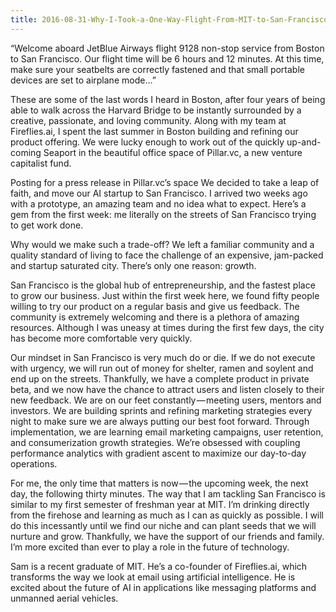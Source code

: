 ```yaml
---
title: 2016-08-31-Why-I-Took-a-One-Way-Flight-From-MIT-to-San-Francisco-With-$10-in-My-Pocket
---
```


“Welcome aboard JetBlue Airways flight 9128 non-stop service from Boston to San Francisco. Our flight time will be 6 hours and 12 minutes. At this time, make sure your seatbelts are correctly fastened and that small portable devices are set to airplane mode…”

These are some of the last words I heard in Boston, after four years of being able to walk across the Harvard Bridge to be instantly surrounded by a creative, passionate, and loving community. Along with my team at Fireflies.ai, I spent the last summer in Boston building and refining our product offering. We were lucky enough to work out of the quickly up-and-coming Seaport in the beautiful office space of Pillar.vc, a new venture capitalist fund.

Posting for a press release in Pillar.vc’s space
We decided to take a leap of faith, and move our AI startup to San Francisco. I arrived two weeks ago with a prototype, an amazing team and no idea what to expect. Here’s a gem from the first week: me literally on the streets of San Francisco trying to get work done.

Why would we make such a trade-off? We left a familiar community and a quality standard of living to face the challenge of an expensive, jam-packed and startup saturated city. There’s only one reason: growth.

San Francisco is the global hub of entrepreneurship, and the fastest place to grow our business. Just within the first week here, we found fifty people willing to try our product on a regular basis and give us feedback. The community is extremely welcoming and there is a plethora of amazing resources. Although I was uneasy at times during the first few days, the city has become more comfortable very quickly.

Our mindset in San Francisco is very much do or die. If we do not execute with urgency, we will run out of money for shelter, ramen and soylent and end up on the streets. Thankfully, we have a complete product in private beta, and we now have the chance to attract users and listen closely to their new feedback. We are on our feet constantly — meeting users, mentors and investors. We are building sprints and refining marketing strategies every night to make sure we are always putting our best foot forward. Through implementation, we are learning email marketing campaigns, user retention, and consumerization growth strategies. We’re obsessed with coupling performance analytics with gradient ascent to maximize our day-to-day operations.

For me, the only time that matters is now — the upcoming week, the next day, the following thirty minutes. The way that I am tackling San Francisco is similar to my first semester of freshman year at MIT. I’m drinking directly from the firehose and learning as much as I can as quickly as possible. I will do this incessantly until we find our niche and can plant seeds that we will nurture and grow. Thankfully, we have the support of our friends and family. I’m more excited than ever to play a role in the future of technology.

Sam is a recent graduate of MIT. He’s a co-founder of Fireflies.ai, which transforms the way we look at email using artificial intelligence. He is excited about the future of AI in applications like messaging platforms and unmanned aerial vehicles.
